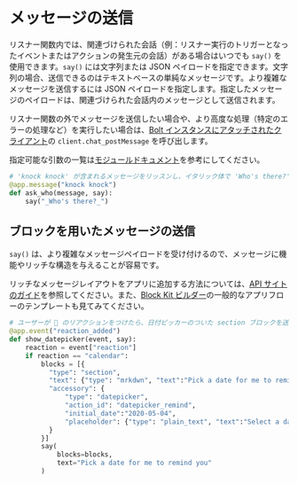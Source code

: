 # メッセージの送信

リスナー関数内では、関連づけられた会話（例：リスナー実行のトリガーとなったイベントまたはアクションの発生元の会話）がある場合はいつでも `say()` を使用できます。`say()` には文字列または JSON ペイロードを指定できます。文字列の場合、送信できるのはテキストベースの単純なメッセージです。より複雑なメッセージを送信するには JSON ペイロードを指定します。指定したメッセージのペイロードは、関連づけられた会話内のメッセージとして送信されます。

リスナー関数の外でメッセージを送信したい場合や、より高度な処理（特定のエラーの処理など）を実行したい場合は、[Bolt インスタンスにアタッチされたクライアント](/bolt-python/concepts/web-api)の `client.chat_postMessage` を呼び出します。

<span>指定可能な引数の一覧は<a href="https://docs.slack.dev/bolt-python/reference/kwargs_injection/args.html">モジュールドキュメント</a>を参考にしてください。</span>
```python
# 'knock knock' が含まれるメッセージをリッスンし、イタリック体で 'Who's there?' と返信
@app.message("knock knock")
def ask_who(message, say):
    say("_Who's there?_")
```

## ブロックを用いたメッセージの送信

`say()` は、より複雑なメッセージペイロードを受け付けるので、メッセージに機能やリッチな構造を与えることが容易です。

リッチなメッセージレイアウトをアプリに追加する方法については、[API サイトのガイド](/messaging/#structure)を参照してください。また、[Block Kit ビルダー](https://api.slack.com/tools/block-kit-builder?template=1)の一般的なアプリフローのテンプレートも見てみてください。

```python
# ユーザーが 📅 のリアクションをつけたら、日付ピッカーのついた section ブロックを送信
@app.event("reaction_added")
def show_datepicker(event, say):
    reaction = event["reaction"]
    if reaction == "calendar":
        blocks = [{
          "type": "section",
          "text": {"type": "mrkdwn", "text":"Pick a date for me to remind you"},
          "accessory": {
              "type": "datepicker",
              "action_id": "datepicker_remind",
              "initial_date":"2020-05-04",
              "placeholder": {"type": "plain_text", "text":"Select a date"}
          }
        }]
        say(
            blocks=blocks,
            text="Pick a date for me to remind you"
        )
```